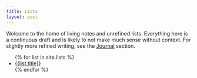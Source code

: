 ```yaml
---
title: Lists
layout: post
---
```


Welcome to the home of living notes and unrefined lists. Everything here is a continuous draft and is likely to not make much sense without context. For slightly more refined writing, see the [Journal](/journal) section.

<ul>
{% for list in site.lists %}
  <li><a href="{{list.url}}">{{list.title}}</a></li>
{% endfor %}
</ul>